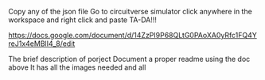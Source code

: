 Copy any of the json file 
Go to circuitverse simulator 
click anywhere in the workspace and right click and paste
TA-DA!!!


https://docs.google.com/document/d/14ZzPI9P68QLtG0PAoXA0yRfc1FQ4YreJ1x4eMBlI4_8/edit

The brief description of porject
Document a proper readme using the doc above
It has all the images needed and all

